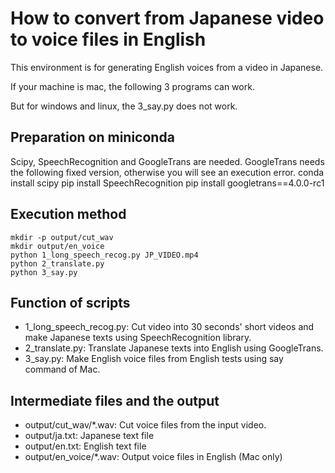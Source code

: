 # How to convert from Japanese video to voice files in English

This environment is for generating English voices from a video in Japanese.

If your machine is mac, the following 3 programs can work.

But for windows and linux, the 3_say.py does not work.

## Preparation on miniconda

Scipy, SpeechRecognition and GoogleTrans are needed.
GoogleTrans needs the following fixed version, otherwise you will see an execution error.
    conda install scipy
    pip install SpeechRecognition
    pip install googletrans==4.0.0-rc1

## Execution method
    mkdir -p output/cut_wav
    mkdir output/en_voice
    python 1_long_speech_recog.py JP_VIDEO.mp4
    python 2_translate.py
    python 3_say.py

## Function of scripts
- 1_long_speech_recog.py: Cut video into 30 seconds' short videos and make Japanese texts using SpeechRecognition library. 
- 2_translate.py: Translate Japanese texts into English using GoogleTrans.
- 3_say.py: Make English voice files from English tests using say command of Mac.

## Intermediate files and the output
- output/cut_wav/*.wav: Cut voice files from the input video.
- output/ja.txt: Japanese text file
- output/en.txt: English text file
- output/en_voice/*.wav: Output voice files in English (Mac only)
